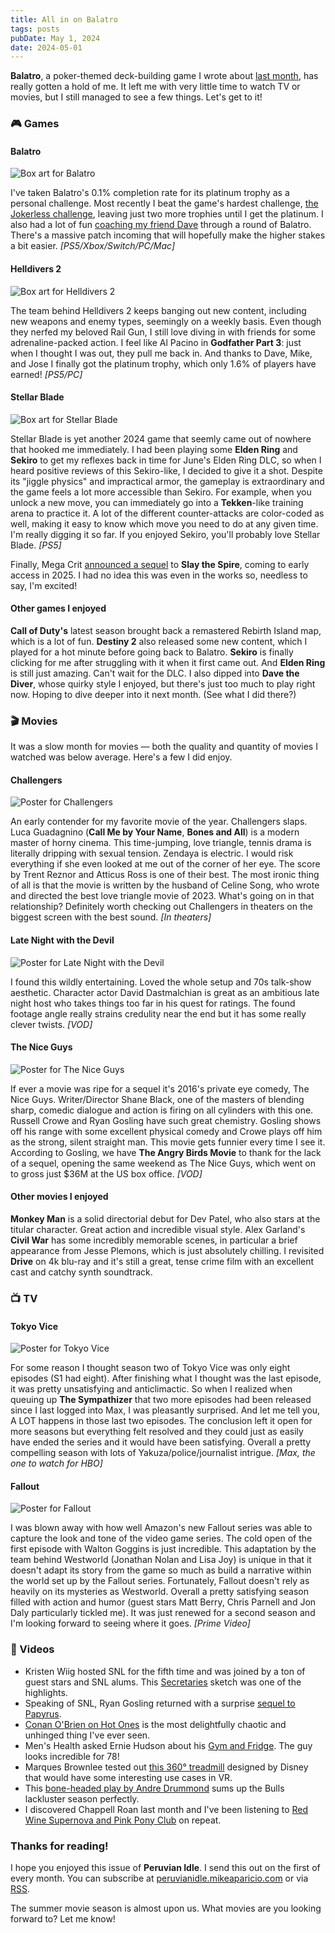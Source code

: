 ```yaml
---
title: All in on Balatro
tags: posts
pubDate: May 1, 2024
date: 2024-05-01
---
```


**Balatro**, a poker-themed deck-building game I wrote about [last month](https://peruvianidle.mikeaparicio.com/1/), has really gotten a hold of me. It left me with very little time to watch TV or movies, but I still managed to see a few things. Let's get to it!

### 🎮 Games

#### Balatro

<img src="https://peruvianidle.mikeaparicio.com/assets/images/balatro.jpg" alt="Box art for Balatro" class="boxart">

I've taken Balatro's 0.1% completion rate for its platinum trophy as a personal challenge. Most recently I beat the game's hardest challenge, [the Jokerless challenge](https://youtu.be/cmjMzgMPnXs?si=3ScyV5mdqtgyjynq), leaving just two more trophies until I get the platinum. I also had a lot of fun [coaching my friend Dave](https://www.youtube.com/live/QpgwXkNpxx8?si=8A5lR4UOOnMXZpxu) through a round of Balatro. There's a massive patch incoming that will hopefully make the higher stakes a bit easier. _[PS5/Xbox/Switch/PC/Mac]_

#### Helldivers 2

<img src="https://peruvianidle.mikeaparicio.com/assets/images/helldivers2.jpg" alt="Box art for Helldivers 2" class="boxart">

The team behind Helldivers 2 keeps banging out new content, including new weapons and enemy types, seemingly on a weekly basis. Even though they nerfed my beloved Rail Gun, I still love diving in with friends for some adrenaline-packed action. I feel like Al Pacino in **Godfather Part 3**: just when I thought I was out, they pull me back in. And thanks to Dave, Mike, and Jose I finally got the platinum trophy, which only 1.6% of players have earned! _[PS5/PC]_

#### Stellar Blade

<img src="https://peruvianidle.mikeaparicio.com/assets/images/stellar-blade.jpg" alt="Box art for Stellar Blade" class="boxart">

Stellar Blade is yet another 2024 game that seemly came out of nowhere that hooked me immediately. I had been playing some **Elden Ring** and **Sekiro** to get my reflexes back in time for June's Elden Ring DLC, so when I heard positive reviews of this Sekiro-like, I decided to give it a shot. Despite its "jiggle physics" and impractical armor, the gameplay is extraordinary and the game feels a lot more accessible than Sekiro. For example, when you unlock a new move, you can immediately go into a **Tekken**-like training arena to practice it. A lot of the different counter-attacks are color-coded as well, making it easy to know which move you need to do at any given time. I'm really digging it so far. If you enjoyed Sekiro, you'll probably love Stellar Blade. _[PS5]_

Finally, Mega Crit [announced a sequel](https://youtu.be/krDFltgjLtE?si=3SunVGclM1gPvvrU) to **Slay the Spire**, coming to early access in 2025. I had no idea this was even in the works so, needless to say, I'm excited!

#### Other games I enjoyed

**Call of Duty's** latest season brought back a remastered Rebirth Island map, which is a lot of fun. **Destiny 2** also released some new content, which I played for a hot minute before going back to Balatro. **Sekiro** is finally clicking for me after struggling with it when it first came out. And **Elden Ring** is still just amazing. Can't wait for the DLC. I also dipped into **Dave the Diver**, whose quirky style I enjoyed, but there's just too much to play right now. Hoping to dive deeper into it next month. (See what I did there?)

### 🎬 Movies

It was a slow month for movies &mdash; both the quality and quantity of movies I watched was below average. Here's a few I did enjoy.

#### Challengers

<img src="https://peruvianidle.mikeaparicio.com/assets/images/challengers.jpg" alt="Poster for Challengers" class="boxart">

An early contender for my favorite movie of the year. Challengers slaps. Luca Guadagnino (**Call Me by Your Name**, **Bones and All**) is a modern master of horny cinema. This time-jumping, love triangle, tennis drama is literally dripping with sexual tension. Zendaya is electric. I would risk everything if she even looked at me out of the corner of her eye. The score by Trent Reznor and Atticus Ross is one of their best. The most ironic thing of all is that the movie is written by the husband of Celine Song, who wrote and directed the best love triangle movie of 2023. What's going on in that relationship? Definitely worth checking out Challengers in theaters on the biggest screen with the best sound. _[In theaters]_

#### Late Night with the Devil

<img src="https://peruvianidle.mikeaparicio.com/assets/images/late-night-with-the-devil.jpg" alt="Poster for Late Night with the Devil" class="boxart">

I found this wildly entertaining. Loved the whole setup and 70s talk-show aesthetic. Character actor David Dastmalchian is great as an ambitious late night host who takes things too far in his quest for ratings. The found footage angle really strains credulity near the end but it has some really clever twists. _[VOD]_

#### The Nice Guys

<img src="https://peruvianidle.mikeaparicio.com/assets/images/the-nice-guys.jpg" alt="Poster for The Nice Guys" class="boxart">

If ever a movie was ripe for a sequel it's 2016's private eye comedy, The Nice Guys. Writer/Director Shane Black, one of the masters of blending sharp, comedic dialogue and action is firing on all cylinders with this one. Russell Crowe and Ryan Gosling have such great chemistry. Gosling shows off his range with some excellent physical comedy and Crowe plays off him as the strong, silent straight man. This movie gets funnier every time I see it. According to Gosling, we have **The Angry Birds Movie** to thank for the lack of a sequel, opening the same weekend as The Nice Guys, which went on to gross just $36M at the US box office. _[VOD]_

#### Other movies I enjoyed

**Monkey Man** is a solid directorial debut for Dev Patel, who also stars at the titular character. Great action and incredible visual style. Alex Garland's **Civil War** has some incredibly memorable scenes, in particular a brief appearance from Jesse Plemons, which is just absolutely chilling. I revisited **Drive** on 4k blu-ray and it's still a great, tense crime film with an excellent cast and catchy synth soundtrack.

### 📺 TV

#### Tokyo Vice

<img src="https://peruvianidle.mikeaparicio.com/assets/images/tokyo-vice.jpg" alt="Poster for Tokyo Vice" class="boxart">

For some reason I thought season two of Tokyo Vice was only eight episodes (S1 had eight). After finishing what I thought was the last episode, it was pretty unsatisfying and anticlimactic. So when I realized when queuing up **The Sympathizer** that two more episodes had been released since I last logged into Max, I was pleasantly surprised. And let me tell you, A LOT happens in those last two episodes. The conclusion left it open for more seasons but everything felt resolved and they could just as easily have ended the series and it would have been satisfying. Overall a pretty compelling season with lots of Yakuza/police/journalist intrigue. _[Max, the one to watch for HBO]_

#### Fallout

<img src="https://peruvianidle.mikeaparicio.com/assets/images/fallout.jpg" alt="Poster for Fallout" class="boxart">

I was blown away with how well Amazon's new Fallout series was able to capture the look and tone of the video game series. The cold open of the first episode with Walton Goggins is just incredible. This adaptation by the team behind Westworld (Jonathan Nolan and Lisa Joy) is unique in that it doesn't adapt its story from the game so much as build a narrative within the world set up by the Fallout series. Fortunately, Fallout doesn't rely as heavily on its mysteries as Westworld. Overall a pretty satisfying season filled with action and humor (guest stars Matt Berry, Chris Parnell and Jon Daly particularly tickled me). It was just renewed for a second season and I'm looking forward to seeing where it goes. _[Prime Video]_

### 📱 Videos

* Kristen Wiig hosted SNL for the fifth time and was joined by a ton of guest stars and SNL alums. This [Secretaries](https://youtu.be/6QR5Gy_5Mo4?si=8UdCIGYxpHB2pJco) sketch was one of the highlights.
* Speaking of SNL, Ryan Gosling returned with a surprise [sequel to Papyrus](https://youtu.be/Q8PdffUfoF0?si=Ej7uxx9WQqkY_rfn).
* [Conan O'Brien on Hot Ones](https://youtu.be/FALlhXl6CmA?si=RHB1cwB2DqmhqXT8) is the most delightfully chaotic and unhinged thing I've ever seen.
* Men's Health asked Ernie Hudson about his [Gym and Fridge](https://youtu.be/K2s3b055NG0?si=qhjkv5Ki2_zurjkr). The guy looks incredible for 78!
* Marques Brownlee tested out [this 360&deg; treadmill](https://youtu.be/1KEtxTQUzxY?si=EWCbLaAIbAoSFIdD) designed by Disney that would have some interesting use cases in VR.
* This [bone-headed play by Andre Drummond](https://youtu.be/JSklkXsFkvY?si=C1nnJ9G9cR9WebUQ) sums up the Bulls lackluster season perfectly.
* I discovered Chappell Roan last month and I've been listening to [Red Wine Supernova and Pink Pony Club](https://youtu.be/vYm4VnkJ4AE?si=XnYY59wn5Vb12_Lo) on repeat.

### Thanks for reading!

I hope you enjoyed this issue of **Peruvian Idle**. I send this out on the first of every month. You can subscribe at [peruvianidle.mikeaparicio.com](https://peruvianidle.mikeaparicio.com) or via [RSS](https://peruvianidle.mikeaparicio.com/feed.xml).

The summer movie season is almost upon us. What movies are you looking forward to? Let me know!